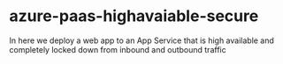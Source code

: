 # azure-paas-highavaiable-secure
In here we deploy a web app to an App Service that is high available and completely locked down from inbound and outbound traffic
